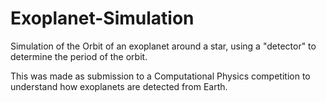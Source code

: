 # Exoplanet-Simulation

Simulation of the Orbit of an exoplanet around a star, using a "detector" to determine the period of the orbit.

This was made as submission to a Computational Physics competition to understand how exoplanets are detected from Earth.
